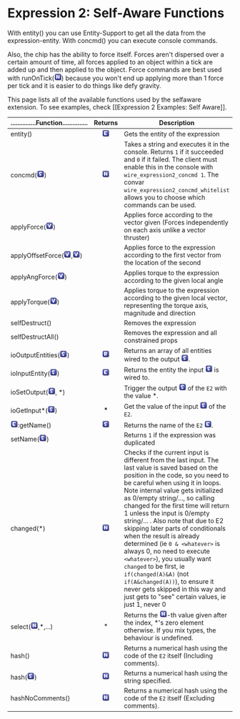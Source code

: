 # Expression 2: Self-Aware Functions  

With entity() you can use Entity-Support to get all the data from the expression-entity. With concmd() you can execute console commands.

Also, the chip has the ability to force itself. Forces aren't dispersed over a certain amount of time, all forces applied to an object within a tick are added up and then applied to the object. Force commands are best used with runOnTick(![Number](Type-Number.png "Number")) because you won't end up applying more than 1 force per tick and it is easier to do things like defy gravity.

This page lists all of the available functions used by the selfaware extension. To see examples, check [[Expression 2 Examples: Self Aware]].

| ...............Function...............       | Returns                             | Description                                                 |
| -------------- |:-----------------------------------:| ----------------------------------------------------------- |
| entity()        | ![Entity](Type-Entity.png "Entity") | Gets the entity of the expression            |
| concmd(![String](Type-String.png "Number"))        | ![Number](Type-Number.png "Number") | Takes a string and executes it in the console. Returns `1` if it succeeded and `0` if it failed. The client must enable this in the console with `wire_expression2_concmd 1`. The convar `wire_expression2_concmd_whitelist` allows you to choose which commands can be used. |
| applyForce(![Vector](Type-Vector.png "Number"))        |  | Applies force according to the vector given (Forces independently on each axis unlike a vector thruster) |
| applyOffsetForce(![Vector](Type-Vector.png "Number"),![Vector](Type-Vector.png "Number"))        |  | Applies force to the expression according to the first vector from the location of the second                  |
| applyAngForce(![Vector](Type-Vector.png "Vector"))        |  | Applies torque to the expression according to the given local angle|
| applyTorque(![Vector](Type-Vector.png "Number"))        |  | Applies torque to the expression according to the given local vector, representing the torque axis, magnitude and direction |
| selfDestruct()        |  | Removes the expression              |
| selfDestructAll()        |  | Removes the expression and all constrained props                  |
| ioOutputEntities(![String](Type-String.png "Number"))       | ![Array](Type-Array.png "Number") | Returns an array of all entities wired to the output ![String](Type-String.png "Number").              |
| ioInputEntity(![String](Type-String.png "Number"))        | ![Entity](Type-Entity.png "Number") | Returns the entity the input ![String](Type-String.png "Number") is wired to.  |
| ioSetOutput(![String](Type-String.png "Number"), *)        |  | Trigger the output ![String](Type-String.png "Number") of the `E2` with the value *. |
| ioGetInput*(![String](Type-String.png "Number"))        | **\*** | Get the value of the input ![String](Type-String.png "Number") of the `E2`.      |
| ![Entity](Type-Entity.png "Entity"):getName()        | ![String](Type-String.png "Number") | Returns the name of the `E2` ![Entity](Type-Entity.png "Entity").          |
| setName(![String](Type-String.png "Number"))       |  | Returns `1` if the expression was duplicated                  |
| changed(*)       | ![Number](Type-Number.png "Number") | Checks if the current input is different from the last input. The last value is saved based on the position in the code, so you need to be careful when using it in loops. Note internal value gets initialized as 0/empty string/..., so calling changed for the first time will return 1 unless the input is 0/empty string/... . Also note that due to E2 skipping later parts of conditionals when the result is already determined (ie `0 & <whatever>` is always 0, no need to execute `<whatever>`), you usually want `changed` to be first, ie `if(changed(A)&A)` (not `if(A&changed(A))`), to ensure it never gets skipped in this way and just gets to "see" certain values, ie just 1, never 0|
| select(![Number](Type-Number.png "Number"),*,...)  | * | Returns the ![Number](Type-Number.png "Number")-th value given after the index, *'s zero element otherwise. If you mix types, the behaviour is undefined.  |
| hash()        | ![Number](Type-Number.png "Number") | Returns a numerical hash using the code of the `E2` itself (Including comments). |
| hash(![String](Type-String.png "Number"))        | ![Number](Type-Number.png "Number") | Returns a numerical hash using the string specified. |
| hashNoComments()        | ![Number](Type-Number.png "Number") | Returns a numerical hash using the code of the `E2` itself (Excluding comments).         |



